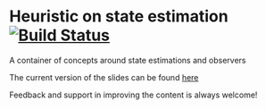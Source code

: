 # Heuristic on state estimation [![Build Status](https://travis-ci.org/lparolin/state_estimation.svg?branch=master)](https://travis-ci.org/lparolin/state_estimation)

A container of concepts around state estimations and observers

The current version of the slides can be found [here](slides/state_estimation.pdf)

Feedback and support in improving the content is always welcome!
